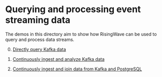 # Querying and processing event streaming data

The demos in this directory aim to show how RisingWave can be used to query and process data streams. 

0. [Directly query Kafka data](000-query-kafka.md)

1. [Continuously ingest and analyze Kafka data](001-ingest-analyze-kafka.md)

2. [Continuously ingest and join data from Kafka and PostgreSQL](002-ingest-join-kafka-pg.md)


